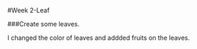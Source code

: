 #Week 2-Leaf

###Create some leaves.

I changed the color of leaves and addded fruits on the leaves.